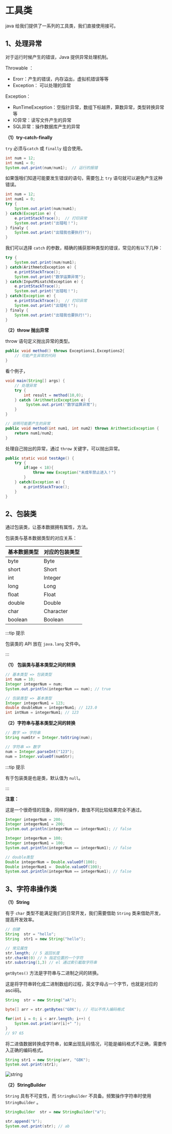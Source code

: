 # 工具类

java 给我们提供了一系列的工具类，我们直接使用接可。

## 1、处理异常

对于运行时候产生的错误，Java 提供异常处理机制。

Throwable ：

- Erorr：产生的错误，内存溢出，虚拟机错误等等
- Exception： 可以处理的异常

 Exception：

- RunTimeException：空指针异常，数组下标越界，算数异常，类型转换异常等
- IO异常：读写文件产生的异常
- SQL异常：操作数据库产生的异常



**（1）try-catch-finally**

`try` 必须与`catch` 或 `finally` 组合使用。

 ```java
int num = 12;
int num1 = 0;
System.out.print(num/num1);  // 运行的报错
 ```

如果饿哦们知道可能要发生错误的语句，需要包上 `try` 语句就可以避免产生这种错误。

```java
int num = 12;
int num1 = 0;
try {
    System.out.print(num/num1);
} catch(Exception e) {
    e.printStackTrace();  // 打印异常
    System.out.print("出错啦！");
} finaly {
    System.out.print("出错我也要执行!");
}
```

我们可以选择 `catch` 的参数，精确的捕获那种类型的错误，常见的有以下几种：

```java
try {
    System.out.print(num/num1);
} catch(ArithmetcException e) {
    e.printStackTrace();
    System.out.print("数学运算异常");
} catch(InputMisatchException e) {
    e.printStackTrace();
    System.out.print("出错啦！");
} catch(Exception e) {
    e.printStackTrace();  // 打印异常
    System.out.print("出错啦！");
} finaly {
    System.out.print("出错我也要执行!");
}
```



**（2）throw 抛出异常**

  throw 语句定义抛出异常的类型。

```java 
public void method() throws Exceptions1,Exceptions2{
	// 可能产生异常的代码
}
```

看个例子，

```java
void main(String[] args) {
    // 处理异常
    try {
        int result = method(10,0);
    } catch (ArithmeticException e) {
         System.out.print("数学运算异常");
    }
}

// 说明可能要产生的异常
public void method(int num1, int num2) throws ArithmeticException {
    return num1/num2;
}
```

处理自己抛出的异常，通过 `throw` 关键字，可以抛出异常。

```java
public static void testAge() {
    try {
		if(age < 18){
            throw new Exception("未成年禁止进入！")
        }
    } catch(Exception e) {
        e.printStackTrace();
    }
}
```





## 2、包装类

通过包装类，让基本数据拥有属性，方法。

包装类与基本数据类型的对应关系：

| 基本数据类型 | 对应的包装类型 |
| ------------ | -------------- |
| byte         | Byte           |
| short        | Short          |
| int          | Integer        |
| long         | Long           |
| float        | Float          |
| double       | Double         |
| char         | Character      |
| boolean      | Boolean        |

:::tip 提示

包装类的 API 放在 `java.lang` 文件中。

:::

**（1） 包装类与基本类型之间的转换**

```java
// 基本类型 => 包装类型
int num = 10;
Integer integerNum = num;
System.out.println(integerNum == num); // true

// 包装类型 => 基本类型
Integer integerNum1 = 123;
double doubleNum = integerNum1; // 123.0
int intNum = integerNum1; // 123
```



**（2）字符串与基本类型之间的转换**

```java
// 数字 => 字符串
String numStr = Integer.toString(num);

// 字符串 => 数字
num = Integer.parseInt("123");
num = Integer.valueOf(numStr);
```



:::tip 提示

有于包装类是也是类，默认值为 `null`。

:::

**注意：**

这是一个很奇怪的现象，同样的操作，数值不同比较结果完全不通过。

```java
Integer integerNum = 200;
Integer integerNum1 = 200;
System.out.println(integerNum == integerNum1); // false

Integer integerNum = 100;
Integer integerNum1 = 100;
System.out.println(integerNum == integerNum1); // false

// double类型
Double integerNum = Double.valueOf(100);
Double integerNum1 =  Double.valueOf(100);
System.out.println(integerNum == integerNum1); // false
```



## 3、字符串操作类

**（1）String**

有于 `char` 类型不能满足我们的日常开发，我们需要借助 `String` 类来借助开发，提高开发效率。

```java
// 创建
String  str = "hello";
String  str1 = new String("hello");

// 常见属性
str.length; // 5 返回长度
str.charAt(0) // h 指定位置的一个字符
str.substring(1,3) // el 通过索引截取字符串
```

`getBytes()` 方法是字符串与二进制之间的转换。

这是将字符串转化成二进制数组的过程，英文字母占一个字节，也就是对应的ascii码。

```java
String  str = new String("aA");

byte[] arr = str.getBytes("GBK"); // 可以不传入编码格式

for(int i = 0; i < arr.length; i++) {
    System.out.print(arr[i]+" ");
}
// 97 65 
```

将二进值数据转换成字符串，如果出现乱码情况，可能是编码格式不正确，需要传入正确的编码格式。

```java
String str1 = new String(arr, "GBK");
System.out.print(str1);
```

![string](string.png)

**（2）StringBuilder**

`String` 具有不可变性，而 `StringBuilder` 不具备。频繁操作字符串时使用`StringBuilder` 。

```java
StringBuilder  str = new StringBuilder("a");

str.append("b");
System.out.print(str); // ab
```

 
 <comment-comment/> 
 